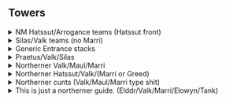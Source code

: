 ## Towers


<details>
<summary> NM Hatssut/Arrogance teams (Hatssut front) </summary>
    
#### Team Layout

![image](https://github.com/Pink-Peanuts/wor-stuff/assets/144652551/3e943920-40dd-4966-ae66-b9edbe31bb11)

#### Affiliation order

![image](https://github.com/Pink-Peanuts/wor-stuff/assets/144652551/ba39cbf1-d244-46fe-9c8e-26292eda6155)

#### Timings

*10 cost* -> Tank **back slot**

*When arros ult hits 10 seconds left quite exactly* -> Epic Flyers **back slot**

*10 cost* -> Squids **back slot**

⚠️**If there is an Abom/Torodor, you may need to leave a slight delay between squids and bugs, to avoid stuns. In the case of Torodor, unlucky RNG will probably make you fail** ⚠️

*6 cost* -> Boom bugsx2 **front slot**

⚠️**If arro is almost back up to his ult, tempo with a tank instead of immediately lego flyers** ⚠️

*10 cost* -> Lego flyerx2 **front slot**

*5 cost* -> Epic flyer **doesn't matter, you won**

</details>

<details>
<summary> Silas/Valk teams (no Marri) </summary>

#### Team Layout

![image](https://github.com/Pink-Peanuts/wor-stuff/assets/144652551/df1c3a98-5cb1-43e8-b5a1-bfc31af9bb3e)

#### Affiliation order

![image](https://github.com/Pink-Peanuts/wor-stuff/assets/144652551/5e6df53b-aaa8-4f6e-8c4b-34f5c11f9329)

The two ground units don't really matter, they just bait stuff.


#### Timings

*As soon as valk & silas ults are ready* -> Any bait unit **Doesn't matter**

*16 left on valk ult* -> Lego Flyer x2 **Back slot**

*Silas ult up* -> Any bait unit **Doesn't matter**

*10 Cost* -> Epic flyers **Back slot**

*6 cost* -> Rare flyers **Front slot**

</details>

<details>
<summary> Generic Entrance stacks </summary>

⚠️This is one that is somewhat BP dependant, it can work great, just as it can fail if used in the wrong situation. Use on teams that will become terrible once the ults start popping, but avoid on teams with a BP that is too high compared to yours ⚠️

**I would only ever recommend using this one if you are confident in what you are doing, and have tested it in a few friendly faceoffs to understand the general idea** 

#### Team Layout

![image](https://github.com/Pink-Peanuts/wor-stuff/assets/144652551/9b0eee39-5efa-4b0a-b154-dd8547be4ec2)

![image](https://github.com/Pink-Peanuts/wor-stuff/assets/144652551/cc2a0dc7-efb9-4556-811f-9ffc42484fd4)


#### Affiliation order

![image](https://github.com/Pink-Peanuts/wor-stuff/assets/144652551/c976636d-0559-4777-bc5a-f667d095783f)

Last two aren't that important, and can be swapped around based on what you need after the first tank/passive/ult has been forced.

#### Timings

*IN THE FIRST HALF SECOND OF THE GAME* -> Rare fighter x2 **Front slot**

⚠️**Seriously, the second the game starts, you should be spamming to pause the game, get your mouse ready to hover a unit, unpause, immediately click on the unit, and drop a double stack of these fighters before the cost can even get to 7 1/4. THE ENTIRE PREMISE hinges on them reaching and killing the tank before the ults start raining down ⚠️

⚠️The timings here are more indicative than anything else. You need to apply some judgement here for the rest. Is a silas ult still up and it will hit your melees? Tempo a bit. Is praetus ult up soon? Tempo a bit. Stuff like that. This can't be exactly defined, unless I start listing them all, and for this strat I don't think it's worth it to do that. ⚠️

*9 cost* -> Dagger girls **Front slot**

*6 cost* -> Axe men **Front slot**

At this point, you should be past the first tank, or burned enough of their passives/ults/revives that you're in the clear.

Either send in another fighter stack if you need that tank dead, or mages to clear up a clumped formation, or flyers to get over and kill the backline valk before next ult... Honestly at this point the world is your oyster, and you should be in the clear.

</details>

<details>

<summary> Praetus/Valk/Silas </summary> 
<br>

#### Team Layout

![image](https://github.com/Pink-Peanuts/wor-stuff/assets/144652551/bdc65fb4-e0ea-453e-8e6c-79ab2868b705)


#### Affiliation order

![image](https://github.com/Pink-Peanuts/wor-stuff/assets/144652551/8fca8ffa-437f-4905-8db7-7e97ab0ece9d)


#### Timings

*As soon as it starts* -> Rare tanks **Front Slot**

*5 left on Silas ult* -> Rare tanks **Back Slot**

*10 cost* -> Epic Dogs x2 **Front slot**

*3 cost* -> Spiders **Front slot**

*1:33 left* -> Spiders (bait) **Back slot**

*10 cost* -> Lego flyers **Back slot**

Send in whatever you have left, it's either a win or you're fucked

</details>

<details>

<summary> Northerner Valk/Maul/Marri </summary> 

<br>

#### Team Layout

![image](https://github.com/Pink-Peanuts/wor-stuff/assets/144652551/22bf6d19-a076-40f8-89fb-4cef5a75d429)


#### Affiliation order

![image](https://github.com/Pink-Peanuts/wor-stuff/assets/144652551/34d65d33-169f-43d0-aab8-47bd67456016)


#### Timings

- *Immediately* -> Mage tank **Front slot**
  
- *10 cost* -> Dagger girls **Front slot** Axe men **Back slot**
  
- *3 cost* -> Healer **Front slot**

⚠️Use some judgement here, if you have time to get dogs through before Marri pops her ult, send them in, if not (she's >75% on her ult bar) wait to send them out

- *When Marri's ult is not a risk* -> Dogs **Front slot**

- *5 cost* -> Dogs **Front slot**

</details>

<details>

<summary>Northerner Hatssut/Valk/(Marri or Greed) </summary> 

<br>

#### Team Layout

![image](https://github.com/Pink-Peanuts/wor-stuff/assets/144652551/ed57e1af-5b40-4035-aaa4-8f1ab6dcb5c4)


#### Affiliation order

![image](https://github.com/Pink-Peanuts/wor-stuff/assets/144652551/86921f04-f662-45d1-9b62-cb1ff3753db6)


#### Timings

*10 cost* -> Maw **Back slot**

⚠️

Here it really depends a lot, I sent in a tank, I'm not even sure if there is any value to this, you might be able to go straight for fighters

It may be best to also send in healers together, or sooner, or really it depends on the situation. This is what worked for me

⚠️

*5 cost* -> Tank **Back slot**

*4 cost* -> Healer **Front slot**

*4 cost* -> Healer **Front slot**

*Pnce the platform unit is dead* -> Dogs **Front slot**

*5 cost (not into mauls ult)* -> Dogs **Front slot**

*Whatever* -> IDK **Random bullshit go**

</details>



<details>

<summary>Northerner cunts (Valk/Maul/Marri type shit)</summary> 
<br>

#### Team Layout

![image](https://github.com/Pink-Peanuts/wor-stuff/assets/144652551/31562e79-88ab-457a-80a3-980a1256c110)


#### Affiliation order

![image](https://github.com/Pink-Peanuts/wor-stuff/assets/144652551/39b1070a-ebd5-4ab2-a87f-651f66215cb2)


#### Timings

- *10 Cost* -> Mage tank **Back slot**

- *10 Cost* -> Mage tank **Back slot**
  
- *10 Cost* -> Lego fighter **Back slot**
  
- *6 Cost* -> Lego fighter **Front slot**
  
- *10 Cost* -> Healer x2 **Back slot**
  
:warning: Watch ult timers, if you can slip in double epic dogs right now it may be better than bothering with rare tanks :warning: 

- *10 cost* -> Rare tank (only one) **Front slot**
  
- :warning: Don't walk right into a Marri ult, 10 cost but be attentive :warning:  -> Double dogs **Front slot**

</details>

<details>

<summary>This is just a northerner guide. (Elddr/Valk/Marri/Elowyn/Tank)</summary> 
<br>

#### Team Layout

![image](https://github.com/Pink-Peanuts/wor-stuff/assets/144652551/3179804b-339d-4625-beac-5ad008df69a0)

#### Affiliation order

![image](https://github.com/Pink-Peanuts/wor-stuff/assets/144652551/866b4cd0-d465-44c3-b872-8f46952f6697)


#### Timings

- *10 cost* -> Mage tank **Back slot**

- *Valk at 17 left on ult* -> Lego flyersx2 **Back slot** (There may be some wiggle room here, sending earlier could be better)

- *3 cost* -> Healer **Front slot**

- *3 cost* -> Healer **Front slot**

- *10 cost* -> Epic flyer **Back slot**

- *6 cost* -> Rare flyer x2 **Front slot**

</details>
